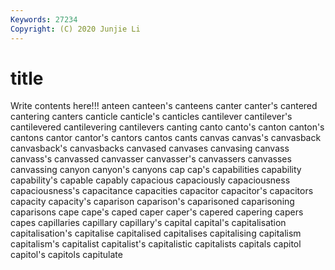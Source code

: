 ```yaml
---
Keywords: 27234
Copyright: (C) 2020 Junjie Li
---
```


# title

Write contents here!!!
anteen 
canteen's 
canteens 
canter 
canter's 
cantered 
cantering 
canters 
canticle 
canticle's
canticles 
cantilever 
cantilever's 
cantilevered 
cantilevering 
cantilevers 
canting 
canto 
canto's 
canton
canton's 
cantons 
cantor 
cantor's 
cantors 
cantos 
cants 
canvas 
canvas's 
canvasback
canvasback's 
canvasbacks 
canvased 
canvases 
canvasing 
canvass 
canvass's 
canvassed 
canvasser 
canvasser's
canvassers 
canvasses 
canvassing 
canyon 
canyon's 
canyons 
cap 
cap's 
capabilities 
capability
capability's 
capable 
capably 
capacious 
capaciously 
capaciousness 
capaciousness's 
capacitance 
capacities 
capacitor
capacitor's 
capacitors 
capacity 
capacity's 
caparison 
caparison's 
caparisoned 
caparisoning 
caparisons 
cape
cape's 
caped 
caper 
caper's 
capered 
capering 
capers 
capes 
capillaries 
capillary
capillary's 
capital 
capital's 
capitalisation 
capitalisation's 
capitalise 
capitalised 
capitalises 
capitalising 
capitalism
capitalism's 
capitalist 
capitalist's 
capitalistic 
capitalists 
capitals 
capitol 
capitol's 
capitols 
capitulate
